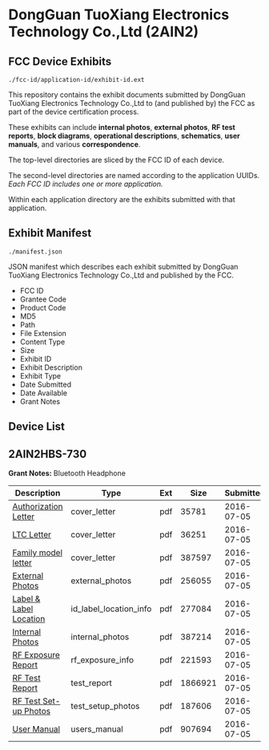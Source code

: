 # DongGuan TuoXiang Electronics Technology Co.,Ltd (2AIN2)
## FCC Device Exhibits

```
./fcc-id/application-id/exhibit-id.ext
```

This repository contains the exhibit documents submitted by DongGuan TuoXiang Electronics Technology Co.,Ltd to (and published by) the FCC as part of the device certification process.

These exhibits can include **internal photos**, **external photos**, **RF test reports**, **block diagrams**, **operational descriptions**, **schematics**, **user manuals**, and various **correspondence**.

The top-level directories are sliced by the FCC ID of each device.

The second-level directories are named according to the application UUIDs. *Each FCC ID includes one or more application.*

Within each application directory are the exhibits submitted with that application. 

## Exhibit Manifest

```
./manifest.json
```

JSON manifest which describes each exhibit submitted by DongGuan TuoXiang Electronics Technology Co.,Ltd and published by the FCC.

- FCC ID
- Grantee Code
- Product Code
- MD5
- Path
- File Extension
- Content Type
- Size
- Exhibit ID
- Exhibit Description
- Exhibit Type
- Date Submitted
- Date Available
- Grant Notes

## Device List
## 2AIN2HBS-730
**Grant Notes:** Bluetooth Headphone

| Description | Type | Ext | Size | Submitted | Available |
| ----------- | ---- | --- | ---- | --------- | --------- |
| [Authorization Letter](2AIN2HBS-730/56407424ca1ace2907bd2f1cb6b709e7/3050567.pdf) | cover_letter | pdf | 35781 | 2016-07-05 | 2016-07-05 |
| [LTC Letter](2AIN2HBS-730/56407424ca1ace2907bd2f1cb6b709e7/3050568.pdf) | cover_letter | pdf | 36251 | 2016-07-05 | 2016-07-05 |
| [Family model letter](2AIN2HBS-730/56407424ca1ace2907bd2f1cb6b709e7/3050569.pdf) | cover_letter | pdf | 387597 | 2016-07-05 | 2016-07-05 |
| [External Photos](2AIN2HBS-730/56407424ca1ace2907bd2f1cb6b709e7/3050570.pdf) | external_photos | pdf | 256055 | 2016-07-05 | 2016-07-05 |
| [Label & Label Location](2AIN2HBS-730/56407424ca1ace2907bd2f1cb6b709e7/3050571.pdf) | id_label_location_info | pdf | 277084 | 2016-07-05 | 2016-07-05 |
| [Internal Photos](2AIN2HBS-730/56407424ca1ace2907bd2f1cb6b709e7/3050572.pdf) | internal_photos | pdf | 387214 | 2016-07-05 | 2016-07-05 |
| [RF Exposure Report](2AIN2HBS-730/56407424ca1ace2907bd2f1cb6b709e7/3050574.pdf) | rf_exposure_info | pdf | 221593 | 2016-07-05 | 2016-07-05 |
| [RF Test Report](2AIN2HBS-730/56407424ca1ace2907bd2f1cb6b709e7/3050577.pdf) | test_report | pdf | 1866921 | 2016-07-05 | 2016-07-05 |
| [RF Test Set-up Photos](2AIN2HBS-730/56407424ca1ace2907bd2f1cb6b709e7/3050578.pdf) | test_setup_photos | pdf | 187606 | 2016-07-05 | 2016-07-05 |
| [User Manual](2AIN2HBS-730/56407424ca1ace2907bd2f1cb6b709e7/3050576.pdf) | users_manual | pdf | 907694 | 2016-07-05 | 2016-07-05 |
